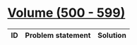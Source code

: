 # [Volume (500 - 599)](http://acm.sgu.ru/olimp/problemset.php?contest=0&volume=5)

| ID | Problem statement | Solution |
|----|-------------------|----------|

